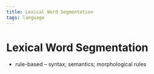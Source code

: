 ```yaml
---
title: Lexical Word Segmentation
tags: language
---
```


# Lexical Word Segmentation
- rule-based – syntax; semantics; morphological rules


















































